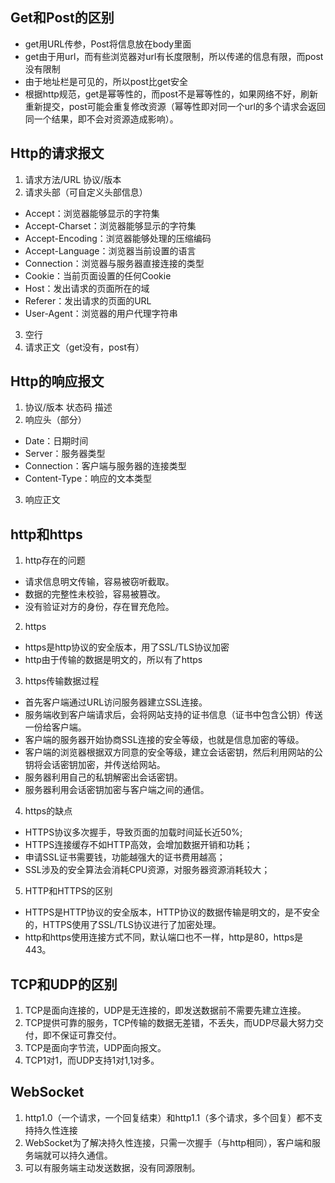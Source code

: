 
## Get和Post的区别
- get用URL传参，Post将信息放在body里面
- get由于用url，而有些浏览器对url有长度限制，所以传递的信息有限，而post没有限制
- 由于地址栏是可见的，所以post比get安全
- 根据http规范，get是幂等性的，而post不是幂等性的，如果网络不好，刷新重新提交，post可能会重复修改资源（幂等性即对同一个url的多个请求会返回同一个结果，即不会对资源造成影响）。
##  Http的请求报文
1. 请求方法/URL 协议/版本
2. 请求头部（可自定义头部信息）
- Accept：浏览器能够显示的字符集
- Accept-Charset：浏览器能够显示的字符集
- Accept-Encoding：浏览器能够处理的压缩编码
- Accept-Language：浏览器当前设置的语言
- Connection：浏览器与服务器直接连接的类型
- Cookie：当前页面设置的任何Cookie
- Host：发出请求的页面所在的域
- Referer：发出请求的页面的URL
- User-Agent：浏览器的用户代理字符串
3. 空行
4. 请求正文（get没有，post有）
## Http的响应报文
1. 协议/版本 状态码 描述
2. 响应头（部分）
- Date：日期时间
- Server：服务器类型
- Connection：客户端与服务器的连接类型
- Content-Type：响应的文本类型
3. 响应正文
## http和https
1. http存在的问题
- 请求信息明文传输，容易被窃听截取。
- 数据的完整性未校验，容易被篡改。
- 没有验证对方的身份，存在冒充危险。
2. https
- https是http协议的安全版本，用了SSL/TLS协议加密
- http由于传输的数据是明文的，所以有了https
3. https传输数据过程
- 首先客户端通过URL访问服务器建立SSL连接。
- 服务端收到客户端请求后，会将网站支持的证书信息（证书中包含公钥）传送一份给客户端。
- 客户端的服务器开始协商SSL连接的安全等级，也就是信息加密的等级。
- 客户端的浏览器根据双方同意的安全等级，建立会话密钥，然后利用网站的公钥将会话密钥加密，并传送给网站。
- 服务器利用自己的私钥解密出会话密钥。
- 服务器利用会话密钥加密与客户端之间的通信。
4. https的缺点
- HTTPS协议多次握手，导致页面的加载时间延长近50%;
- HTTPS连接缓存不如HTTP高效，会增加数据开销和功耗；
- 申请SSL证书需要钱，功能越强大的证书费用越高；
- SSL涉及的安全算法会消耗CPU资源，对服务器资源消耗较大；
5. HTTP和HTTPS的区别
- HTTPS是HTTP协议的安全版本，HTTP协议的数据传输是明文的，是不安全的，HTTPS使用了SSL/TLS协议进行了加密处理。
- http和https使用连接方式不同，默认端口也不一样，http是80，https是443。
## TCP和UDP的区别
1. TCP是面向连接的，UDP是无连接的，即发送数据前不需要先建立连接。
2. TCP提供可靠的服务，TCP传输的数据无差错，不丢失，而UDP尽最大努力交付，即不保证可靠交付。
3. TCP是面向字节流，UDP面向报文。
4. TCP1对1，而UDP支持1对1,1对多。
## WebSocket
1. http1.0（一个请求，一个回复结束）和http1.1（多个请求，多个回复）都不支持持久性连接
2. WebSocket为了解决持久性连接，只需一次握手（与http相同），客户端和服务端就可以持久通信。
3. 可以有服务端主动发送数据，没有同源限制。

